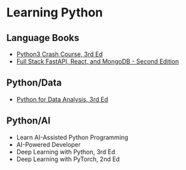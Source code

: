 # Learning Python

## Language Books

- [Python3 Crash Course, 3rd Ed](https://learning.oreilly.com/library/view/python-crash-course/9781098156664/)
- [Full Stack FastAPI, React, and MongoDB - Second Edition](https://learning.oreilly.com/library/view/full-stack-fastapi/9781835886762/)

## Python/Data
- [Python for Data Analysis, 3rd Ed](https://learning.oreilly.com/library/view/python-for-data/9781098104023/)

## Python/AI
- Learn AI-Assisted Python Programming
- AI-Powered Developer
- Deep Learning with Python, 3rd Ed
- Deep Learning with PyTorch, 2nd Ed
